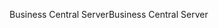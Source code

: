 <span data-ttu-id="8d996-101">Business Central Server</span><span class="sxs-lookup"><span data-stu-id="8d996-101">Business Central Server</span></span>